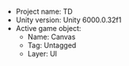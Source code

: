 <!-- UNITY CODE ASSIST INSTRUCTIONS START -->
- Project name: TD
- Unity version: Unity 6000.0.32f1
- Active game object:
  - Name: Canvas
  - Tag: Untagged
  - Layer: UI
<!-- UNITY CODE ASSIST INSTRUCTIONS END -->